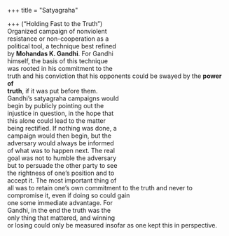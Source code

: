 +++
title = "Satyagraha"

+++
(“Holding Fast to the Truth”)  
Organized campaign of nonviolent  
resistance or non-cooperation as a  
political tool, a technique best refined  
by **Mohandas K. Gandhi**. For Gandhi  
himself, the basis of this technique  
was rooted in his commitment to the  
truth and his conviction that his opponents could be swayed by the **power of**  
**truth**, if it was put before them.  
Gandhi’s satyagraha campaigns would  
begin by publicly pointing out the  
injustice in question, in the hope that  
this alone could lead to the matter  
being rectified. If nothing was done, a  
campaign would then begin, but the  
adversary would always be informed  
of what was to happen next. The real  
goal was not to humble the adversary  
but to persuade the other party to see  
the rightness of one’s position and to  
accept it. The most important thing of  
all was to retain one’s own commitment to the truth and never to compromise it, even if doing so could gain  
one some immediate advantage. For  
Gandhi, in the end the truth was the  
only thing that mattered, and winning  
or losing could only be measured insofar as one kept this in perspective.